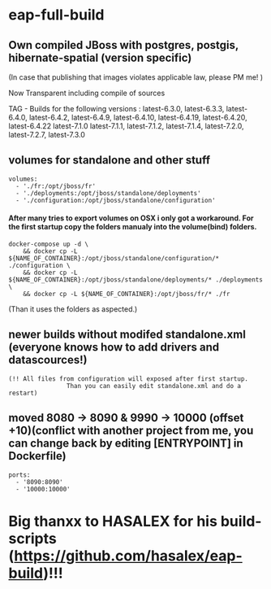 # eap-full-build
## Own compiled JBoss with postgres, postgis, hibernate-spatial (version specific)
(In case that publishing that images violates applicable law, please PM me! )

Now Transparent including compile of sources

TAG - Builds for the following versions :
latest-6.3.0, latest-6.3.3, latest-6.4.0, latest-6.4.2, latest-6.4.9, latest-6.4.10, latest-6.4.19, latest-6.4.20, latest-6.4.22
latest-7.1.0 latest-7.1.1, latest-7.1.2, latest-7.1.4, latest-7.2.0, latest-7.2.7, latest-7.3.0


## volumes for standalone and other stuff

    volumes:
      - './fr:/opt/jboss/fr'
      - './deployments:/opt/jboss/standalone/deployments'
      - './configuration:/opt/jboss/standalone/configuration'

#### After many tries to export volumes on OSX i only got a workaround. For the first startup copy the folders manualy into the volume(bind) folders. 
    
    docker-compose up -d \
        && docker cp -L ${NAME_OF_CONTAINER}:/opt/jboss/standalone/configuration/* ./configuration \ 
        && docker cp -L ${NAME_OF_CONTAINER}:/opt/jboss/standalone/deployments/* ./deployments \ 
        && docker cp -L ${NAME_OF_CONTAINER}:/opt/jboss/fr/* ./fr  
        
(Than it uses the folders as aspected.)


## newer builds without modifed standalone.xml (everyone knows how to add drivers and datascources!)

    (!! All files from configuration will exposed after first startup.
                    Than you can easily edit standalone.xml and do a restart)


## moved 8080 -> 8090 & 9990 -> 10000 (offset +10)(conflict with another project from me, you can change back by editing [ENTRYPOINT] in Dockerfile)

    ports:
      - '8090:8090' 
      - '10000:10000'


# Big thanxx to HASALEX for his build-scripts (https://github.com/hasalex/eap-build)!!! 
